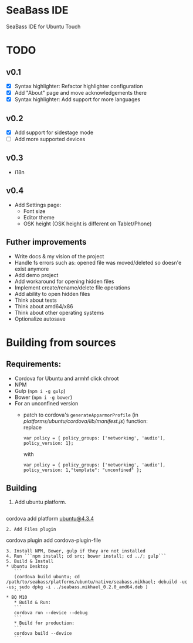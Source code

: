 # SeaBass IDE
SeaBass IDE for Ubuntu Touch

# TODO
## v0.1
- [x] Syntax highlighter: Refactor highlighter configuration
- [x] Add "About" page and move acknowledgements there
- [x] Syntax highlighter: Add support for more languages

## v0.2
- [x] Add support for sidestage mode
- [ ] Add more supported devices

## v0.3
* i18n

## v0.4
* Add Settings page:  
   * Font size
   * Editor theme
   * OSK height (OSK height is different on Tablet/Phone) 
   

## Futher improvements
* Write docs & my vision of the project
* Handle fs errors such as: opened file was moved/deleted so doesn'e exist anymore
* Add demo project
* Add workaround for opening hidden files
* Implement create/rename/delete file operations
* Add ability to open hidden files
* Think about tests
* Think about amd64/x86
* Think about other operating systems
* Optionalize autosave


# Building from sources
## Requirements: 
* Cordova for Ubuntu and armhf click chroot
* NPM
* Gulp (``` npm i -g gulp ```)
* Bower (``` npm i -g bower ```)
* For an unconfined version  
   * patch to cordova's ``` generateApparmorProfile ``` (in *platforms/ubuntu/cordova/lib/manifest.js*) function:  
      replace

      ```
      var policy = { policy_groups: ['networking', 'audio'], policy_version: 1};
      ```  
      with
      
      ```
      var policy = { policy_groups: ['networking', 'audio'], policy_version: 1,"template": "unconfined" };
      ```

## Building
1. Add ubuntu platform.  
   ``` 
cordova add platform ubuntu@4.3.4 
   ```
2. Add Files plugin  
   ```
cordova plugin add cordova-plugin-file
   ```
3. Install NPM, Bower, gulp if they are not installed
4. Run ```npm install; cd src; bower install; cd ../; gulp```
5. Build & Install
   * Ubuntu Desktop  
      ```
      (cordova build ubuntu; cd /path/to/seabass/platforms/ubuntu/native/seabass.mikhael; debuild -uc -us; sudo dpkg -i ../seabass.mikhael_0.2.0_amd64.deb )   
      ```
   * BQ M10  
      * Build & Run: 
      ```
      cordova run --device --debug
      ```  
      * Build for production:
      ```
      cordova build --device
      ```  
